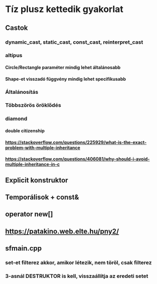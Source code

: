 # Tíz plusz kettedik gyakorlat

## Castok
### dynamic_cast, static_cast, const_cast, reinterpret_cast

### altípus
#### Circle/Rectangle paraméter mindig lehet általánosabb
#### Shape-et visszadó függvény mindig lehet specifikusabb

### Általánosítás
### Többszörös öröklődés

### diamond
#### double citizenship
#### https://stackoverflow.com/questions/225929/what-is-the-exact-problem-with-multiple-inheritance
#### https://stackoverflow.com/questions/406081/why-should-i-avoid-multiple-inheritance-in-c

## Explicit konstruktor
## Temporálisok + const&
## operator new[]

## https://patakino.web.elte.hu/pny2/

## sfmain.cpp
### set-et filterez akkor, amikor létezik, nem töröl, csak filterez
### 3-asnál DESTRUKTOR is kell, visszaállítja az eredeti setet
